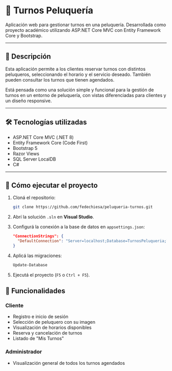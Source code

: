 ﻿# 💈 Turnos Peluquería

Aplicación web para gestionar turnos en una peluquería. Desarrollada como proyecto académico utilizando ASP.NET Core MVC con Entity Framework Core y Bootstrap.

---

## 🎯 Descripción

Esta aplicación permite a los clientes reservar turnos con distintos peluqueros, seleccionando el horario y el servicio deseado. También pueden consultar los turnos que tienen agendados.

Está pensada como una solución simple y funcional para la gestión de turnos en un entorno de peluquería, con vistas diferenciadas para clientes y un diseño responsive.

---

## 🛠️ Tecnologías utilizadas

- ASP.NET Core MVC (.NET 8)
- Entity Framework Core (Code First)
- Bootstrap 5
- Razor Views
- SQL Server LocalDB
- C#

---
## 🚀 Cómo ejecutar el proyecto

1. Cloná el repositorio:
   ```bash
   git clone https://github.com/fedechiesa/peluqueria-turnos.git
   ```

2. Abrí la solución `.sln` en **Visual Studio**.

3. Configurá la conexión a la base de datos en `appsettings.json`:
   ```json
   "ConnectionStrings": {
     "DefaultConnection": "Server=localhost;Database=TurnosPeluqueria;Trusted_Connection=True;"
   }
   ```

4. Aplicá las migraciones:
   ```bash
   Update-Database
   ```

5. Ejecutá el proyecto (`F5` o `Ctrl + F5`).

## 📸 Funcionalidades

### Cliente
- Registro e inicio de sesión
- Selección de peluquero con su imagen
- Visualización de horarios disponibles
- Reserva y cancelación de turnos
- Listado de "Mis Turnos"

### Administrador
- Visualización general de todos los turnos agendados
